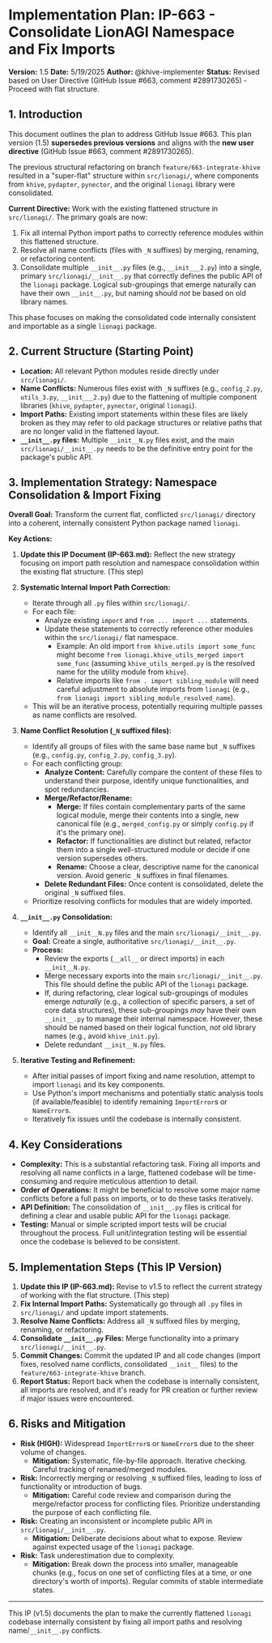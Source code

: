 # Implementation Plan: IP-663 - Consolidate LionAGI Namespace and Fix Imports

**Version:** 1.5
**Date:** 5/19/2025
**Author:** @khive-implementer
**Status:** Revised based on User Directive (GitHub Issue #663, comment #2891730265) - Proceed with flat structure.

## 1. Introduction

This document outlines the plan to address GitHub Issue #663. This plan version (1.5) **supersedes previous versions** and aligns with the **new user directive** (GitHub Issue #663, comment #2891730265).

The previous structural refactoring on branch `feature/663-integrate-khive` resulted in a "super-flat" structure within `src/lionagi/`, where components from `khive`, `pydapter`, `pynector`, and the original `lionagi` library were consolidated.

**Current Directive:** Work with the existing flattened structure in `src/lionagi/`. The primary goals are now:
1.  Fix all internal Python import paths to correctly reference modules within this flattened structure.
2.  Resolve all name conflicts (files with `_N` suffixes) by merging, renaming, or refactoring content.
3.  Consolidate multiple `__init__.py` files (e.g., `__init___2.py`) into a single, primary `src/lionagi/__init__.py` that correctly defines the public API of the `lionagi` package. Logical sub-groupings that emerge naturally can have their own `__init__.py`, but naming should *not* be based on old library names.

This phase focuses on making the consolidated code internally consistent and importable as a single `lionagi` package.

## 2. Current Structure (Starting Point)

*   **Location:** All relevant Python modules reside directly under `src/lionagi/`.
*   **Name Conflicts:** Numerous files exist with `_N` suffixes (e.g., `config_2.py`, `utils_3.py`, `__init___2.py`) due to the flattening of multiple component libraries (`khive`, `pydapter`, `pynector`, original `lionagi`).
*   **Import Paths:** Existing import statements within these files are likely broken as they may refer to old package structures or relative paths that are no longer valid in the flattened layout.
*   **`__init__.py` files:** Multiple `__init__N.py` files exist, and the main `src/lionagi/__init__.py` needs to be the definitive entry point for the package's public API.

## 3. Implementation Strategy: Namespace Consolidation & Import Fixing

**Overall Goal:** Transform the current flat, conflicted `src/lionagi/` directory into a coherent, internally consistent Python package named `lionagi`.

**Key Actions:**

1.  **Update this IP Document (IP-663.md):** Reflect the new strategy focusing on import path resolution and namespace consolidation within the existing flat structure. (This step)

2.  **Systematic Internal Import Path Correction:**
    *   Iterate through all `.py` files within `src/lionagi/`.
    *   For each file:
        *   Analyze existing `import` and `from ... import ...` statements.
        *   Update these statements to correctly reference other modules within the `src/lionagi/` flat namespace.
            *   Example: An old import `from khive.utils import some_func` might become `from lionagi.khive_utils_merged import some_func` (assuming `khive_utils_merged.py` is the resolved name for the utility module from `khive`).
            *   Relative imports like `from . import sibling_module` will need careful adjustment to absolute imports from `lionagi` (e.g., `from lionagi import sibling_module_resolved_name`).
    *   This will be an iterative process, potentially requiring multiple passes as name conflicts are resolved.

3.  **Name Conflict Resolution (`_N` suffixed files):**
    *   Identify all groups of files with the same base name but `_N` suffixes (e.g., `config.py`, `config_2.py`, `config_3.py`).
    *   For each conflicting group:
        *   **Analyze Content:** Carefully compare the content of these files to understand their purpose, identify unique functionalities, and spot redundancies.
        *   **Merge/Refactor/Rename:**
            *   **Merge:** If files contain complementary parts of the same logical module, merge their contents into a single, new canonical file (e.g., `merged_config.py` or simply `config.py` if it's the primary one).
            *   **Refactor:** If functionalities are distinct but related, refactor them into a single well-structured module or decide if one version supersedes others.
            *   **Rename:** Choose a clear, descriptive name for the canonical version. Avoid generic `_N` suffixes in final filenames.
        *   **Delete Redundant Files:** Once content is consolidated, delete the original `_N` suffixed files.
    *   Prioritize resolving conflicts for modules that are widely imported.

4.  **`__init__.py` Consolidation:**
    *   Identify all `__init__N.py` files and the main `src/lionagi/__init__.py`.
    *   **Goal:** Create a single, authoritative `src/lionagi/__init__.py`.
    *   **Process:**
        *   Review the exports (`__all__` or direct imports) in each `__init__N.py`.
        *   Merge necessary exports into the main `src/lionagi/__init__.py`. This file should define the public API of the `lionagi` package.
        *   If, during refactoring, clear logical sub-groupings of modules emerge *naturally* (e.g., a collection of specific parsers, a set of core data structures), these sub-groupings *may* have their own `__init__.py` to manage their internal namespace. However, these should be named based on their logical function, *not* old library names (e.g., avoid `khive_init.py`).
        *   Delete redundant `__init__N.py` files.

5.  **Iterative Testing and Refinement:**
    *   After initial passes of import fixing and name resolution, attempt to import `lionagi` and its key components.
    *   Use Python's import mechanisms and potentially static analysis tools (if available/feasible) to identify remaining `ImportError`s or `NameError`s.
    *   Iteratively fix issues until the codebase is internally consistent.

## 4. Key Considerations

*   **Complexity:** This is a substantial refactoring task. Fixing all imports and resolving all name conflicts in a large, flattened codebase will be time-consuming and require meticulous attention to detail.
*   **Order of Operations:** It might be beneficial to resolve some major name conflicts before a full pass on imports, or to do these tasks iteratively.
*   **API Definition:** The consolidation of `__init__.py` files is critical for defining a clear and usable public API for the `lionagi` package.
*   **Testing:** Manual or simple scripted import tests will be crucial throughout the process. Full unit/integration testing will be essential once the codebase is believed to be consistent.

## 5. Implementation Steps (This IP Version)

1.  **Update this IP (IP-663.md):** Revise to v1.5 to reflect the current strategy of working with the flat structure. (This step)
2.  **Fix Internal Import Paths:** Systematically go through all `.py` files in `src/lionagi/` and update import statements.
3.  **Resolve Name Conflicts:** Address all `_N` suffixed files by merging, renaming, or refactoring.
4.  **Consolidate `__init__.py` Files:** Merge functionality into a primary `src/lionagi/__init__.py`.
5.  **Commit Changes:** Commit the updated IP and all code changes (import fixes, resolved name conflicts, consolidated `__init__` files) to the `feature/663-integrate-khive` branch.
6.  **Report Status:** Report back when the codebase is internally consistent, all imports are resolved, and it's ready for PR creation or further review if major issues were encountered.

## 6. Risks and Mitigation

*   **Risk (HIGH):** Widespread `ImportError`s or `NameError`s due to the sheer volume of changes.
    *   **Mitigation:** Systematic, file-by-file approach. Iterative checking. Careful tracking of renamed/merged modules.
*   **Risk:** Incorrectly merging or resolving `_N` suffixed files, leading to loss of functionality or introduction of bugs.
    *   **Mitigation:** Careful code review and comparison during the merge/refactor process for conflicting files. Prioritize understanding the purpose of each conflicting file.
*   **Risk:** Creating an inconsistent or incomplete public API in `src/lionagi/__init__.py`.
    *   **Mitigation:** Deliberate decisions about what to expose. Review against expected usage of the `lionagi` package.
*   **Risk:** Task underestimation due to complexity.
    *   **Mitigation:** Break down the process into smaller, manageable chunks (e.g., focus on one set of conflicting files at a time, or one directory's worth of imports). Regular commits of stable intermediate states.

---
This IP (v1.5) documents the plan to make the currently flattened `lionagi` codebase internally consistent by fixing all import paths and resolving name/`__init__.py` conflicts.